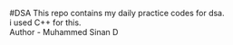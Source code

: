 #DSA
This repo contains my daily practice codes for dsa.
<br>
i used C++ for this.
<br>
Author - Muhammed Sinan D

